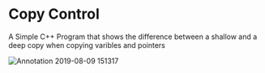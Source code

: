 # Copy Control

A Simple C++ Program that shows the difference between a shallow and a deep copy when copying varibles and pointers


![Annotation 2019-08-09 151317](https://user-images.githubusercontent.com/48538292/62755747-977fe180-bab8-11e9-9fa4-7af48e93e98a.png)
